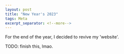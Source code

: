 ```yaml
---
layout: post
title: "New Year's 2023"
tags: Meta
excerpt_separator: <!--more-->
---
```


For the end of the year, I decided to revive my 'website'.<!--more-->

TODO: finish this, lmao.
